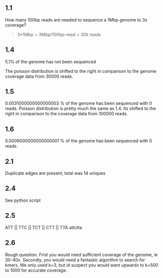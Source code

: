 
## 1.1
How many 100bp reads are needed to sequence a 1Mbp genome to 3x coverage?


> 3*1Mbp = 3Mbp/100bp-read = 30k reads


## 1.4

5.1% of the genome has not been sequenced

The poisson distribution  is shifted to the right in comparison to the genome coverage data from 30000 reads. 

## 1.5

0.0031000000000000003 % of the genome has been sequenced with 0 reads. 
Poisson distribution is pretty much the same as 1.4. Its shifted to the right in comparison to the coverage data from 100000 reads. 

## 1.6
0.0006000000000000001 % of the genome has been sequenced with 0 reads. 

## 2.1
Duplicate edges are present, total was 14 uniques

## 2.4
See python script

## 2.5
ATT
 ||
 TTC
  ||
  TCT
   ||
   CTT
    ||
    TTA
attctta

## 2.6
Rough question. First you would need sufficient coverage of the genome, ie 30-40x. Secondly, you would need a fantastic algorithm to search for kmers. We only used k=3, but id suspect you would want upwards to k=500 to 1000 for accurate coverage. 

